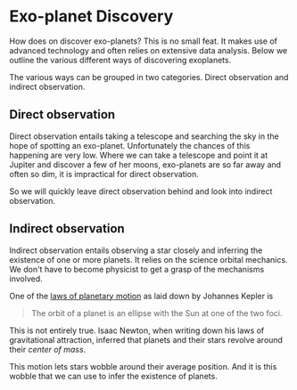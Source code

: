# Exo-planet Discovery
How does on discover exo-planets? This is no small feat. It makes use of
advanced technology and often relies on extensive data analysis. Below we
outline the various different ways of discovering exoplanets.

The various ways can be grouped in two categories. Direct observation and
indirect observation.

## Direct observation
Direct observation entails taking a telescope and searching the sky in the hope
of spotting an exo-planet. Unfortunately the chances of this happening are very
low. Where we can take a telescope and point it at Jupiter and discover a few
of her moons, exo-planets are so far away and often so dim, it is impractical
for direct observation.

So we will quickly leave direct observation behind and look into indirect observation.

## Indirect observation
Indirect observation entails observing a star closely and inferring the
existence of one or more planets. It relies on the science orbital mechanics. We
don't have to become physicist to get a grasp of the mechanisms involved.

One of the [laws of planetary motion](https://en.wikipedia.org/wiki/Kepler%27s_laws_of_planetary_motion) 
as laid down by Johannes Kepler is 

> The orbit of a planet is an ellipse with the Sun at one of the two foci.

This is not entirely true. Isaac Newton, when writing down his laws of
gravitational attraction, inferred that planets and their stars revolve around
their _center of mass_.

This motion lets stars wobble around their average position. And it is this
wobble that we can use to infer the existence of planets.
